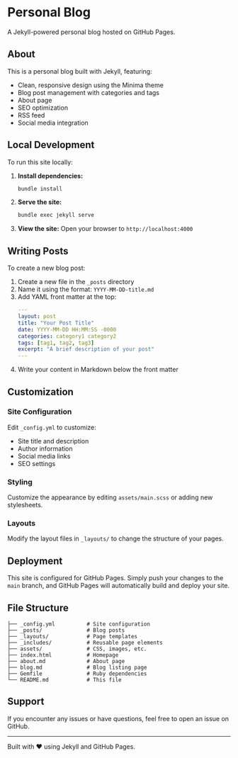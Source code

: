 # Personal Blog

A Jekyll-powered personal blog hosted on GitHub Pages.

## About

This is a personal blog built with Jekyll, featuring:

- Clean, responsive design using the Minima theme
- Blog post management with categories and tags
- About page
- SEO optimization
- RSS feed
- Social media integration

## Local Development

To run this site locally:

1. **Install dependencies:**
   ```bash
   bundle install
   ```

2. **Serve the site:**
   ```bash
   bundle exec jekyll serve
   ```

3. **View the site:**
   Open your browser to `http://localhost:4000`

## Writing Posts

To create a new blog post:

1. Create a new file in the `_posts` directory
2. Name it using the format: `YYYY-MM-DD-title.md`
3. Add YAML front matter at the top:
   ```yaml
   ---
   layout: post
   title: "Your Post Title"
   date: YYYY-MM-DD HH:MM:SS -0000
   categories: category1 category2
   tags: [tag1, tag2, tag3]
   excerpt: "A brief description of your post"
   ---
   ```
4. Write your content in Markdown below the front matter

## Customization

### Site Configuration

Edit `_config.yml` to customize:
- Site title and description
- Author information
- Social media links
- SEO settings

### Styling

Customize the appearance by editing `assets/main.scss` or adding new stylesheets.

### Layouts

Modify the layout files in `_layouts/` to change the structure of your pages.

## Deployment

This site is configured for GitHub Pages. Simply push your changes to the `main` branch, and GitHub Pages will automatically build and deploy your site.

## File Structure

```
├── _config.yml          # Site configuration
├── _posts/              # Blog posts
├── _layouts/            # Page templates
├── _includes/           # Reusable page elements
├── assets/              # CSS, images, etc.
├── index.html           # Homepage
├── about.md             # About page
├── blog.md              # Blog listing page
├── Gemfile              # Ruby dependencies
└── README.md            # This file
```

## Support

If you encounter any issues or have questions, feel free to open an issue on GitHub.

---

Built with ❤️ using Jekyll and GitHub Pages.

